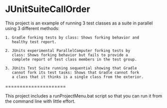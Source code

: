 JUnitSuiteCallOrder
===================

This project is an example of running 3 test classes as a suite in parallel using 3 different methods:

    1. Gradle forking tests by class: Shows forking behavior and 
       healthy test report.

    2. JUnits experimental ParallelComputer forking tests by 
       class: Shows forking behavior but fails to provide a 
       complete report of test class members in the test group.

    3. JUnits Test Suite running sequential showing that Gradle
       cannot fork its test tasks: Shows that Gradle cannot fork
       a class that it thinks is a single class from the exterior.

=====================

This project includes a runProjectMenu.bat script so that you can run it from the command
line with little effort.

